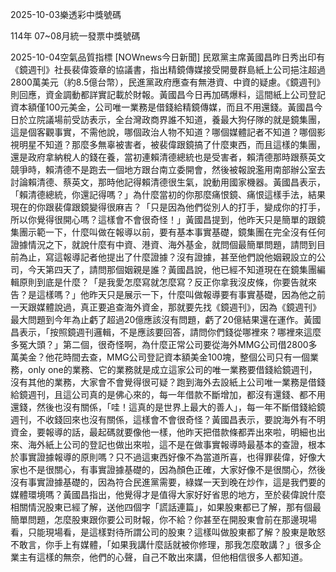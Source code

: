 
2025-10-03樂透彩中獎號碼

                                
114年 07~08月統一發票中獎號碼
                             
2025-10-04空氣品質指標
                              [NOWnews今日新聞] 民眾黨主席黃國昌昨日秀出印有《鏡週刊》社長裴偉簽章的協議書，指出精鏡傳媒接受開曼群島紙上公司挹注超過2800萬美元（約8.5億台幣），民進黨政府應查有無港資、中資的疑慮。《鏡週刊》則回應，資金調動都詳實記載於財報。黃國昌今日再加碼爆料，這間紙上公司登記資本額僅100元美金，公司唯一業務是借錢給精鏡傳媒，而且不用還錢。黃國昌今日於立院議場前受訪表示，全台灣政商界誰不知道，養最大狗仔隊的就是鏡集團，這是個客觀事實，不需他說，哪個政治人物不知道？哪個媒體記者不知道？哪個影視明星不知道？那麼多無辜被害者，被裴偉跟鏡搞了什麼東西，而且這樣的集團，還是政府拿納稅人的錢在養，當初連賴清德總統也是受害者，賴清德那時跟蔡英文競爭時，賴清德不是跑去一個地方跟台南立委開會，然後被報說濫用南部辦公室去討論賴清德、蔡英文，那時他記得賴清德很生氣，說動用國家機器。黃國昌表示，「賴清德總統，你還記得嗎？」為什麼當初的你那麼痛恨鏡、痛恨這樣手法，結果現在的你跟裴偉跟鏡變得很麻吉？「只是因為他們從別人的打手，變成你的打手，所以你覺得很開心嗎？這樣會不會很奇怪！」黃國昌提到，他昨天只是簡單的跟鏡集團示範一下，什麼叫做在報導以前，要有基本事實基礎，鏡集團在完全沒有任何證據情況之下，就說什麼有中資、港資、海外基金，就問個最簡單問題，請問到目前為止，寫這報導記者他提出了什麼證據？沒有證據，甚至他們說他姻親設立的公司，今天第四天了，請問那個姻親是誰？黃國昌說，他已經不知道現在在鏡集團編輯原則到底是什麼？「是我愛怎麼寫就怎麼寫？反正你拿我沒皮條，你要告就來告？是這樣嗎？」他昨天只是展示一下，什麼叫做報導要有事實基礎，因為他之前一天跟媒體說過，真正要追查海外資金，那就要先找《鏡週刊》，因為《鏡週刊》最大問題到今年為止虧了超過20億應該沒有問題，虧了20億結果還在運作。黃國昌表示，「按照鏡週刊邏輯，不是應該要回答，請問你們錢從哪裡來？哪裡來這麼多冤大頭？」第二個，很奇怪啊，為什麼正常公司要從海外MMG公司借2800多萬美金？他花時間去查，MMG公司登記資本額美金100塊，整個公司只有一個業務，only one的業務、它的業務就是成立這家公司的唯一業務要借錢給鏡週刊，沒有其他的業務，大家會不會覺得很可疑？跑到海外去設紙上公司唯一業務是借錢給鏡週刊，且這公司真的是佛心來的，每一年借款不斷增加，都沒有還錢、都不用還錢，然後也沒有關係，「哇！這真的是世界上最大的善人」，每一年不斷借錢給鏡週刊，不收錢回來也沒有關係，這樣會不會很奇怪？黃國昌表示，要說海外有不明資金，要報導的話，最起碼就要像他一樣，他昨天把借款條都弄出來啦，明細也出來、海外紙上公司的登記也做出來啦，這不是在做事實報導時最基本的查證，根本於事實證據報導的原則嗎？只不過這東西好像不為當道所喜，也得罪裴偉，好像大家也不是很關心，有事實證據基礎的，因為顏色正確，大家好像不是很關心，然後沒有事實證據基礎的，因為符合民進黨需要，綠媒一天到晚在炒作，這是我們要的媒體環境嗎？黃國昌指出，他覺得才是值得大家好好省思的地方，至於裴偉說什麼相關情況股東已經了解，送他四個字「謊話連篇」，如果股東都已了解，那有個最簡單問題，怎麼股東跟你要公司財報，你不給？你甚至在開股東會前在那邊現場看，只能現場看，是這樣對待所謂公司的股東？這樣叫做股東都了解？股東是敢怒不敢言，你手上有媒體，「如果我講什麼話就被你修理，那我怎麼敢講？」很多企業主有這樣的無奈，他們的心聲，自己不敢出來講，但他相信很多人都知道。